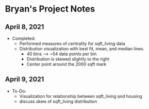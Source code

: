 # Bryan's Project Notes

## April 8, 2021
- Completed:
    - Performed measures of centrality for sqft_living data
    - Distribution visualization with best fit, mean, and median lines.
        - 40 bins --> ~54 data points per bin
        - Distribution is skewed slightly to the right
        - Center point around the 2000 sqft mark

## April 9, 2021
- To-Do:
    - Visualization for relationship between sqft_living and housing
    - discuss skew of sqft_living distribution
